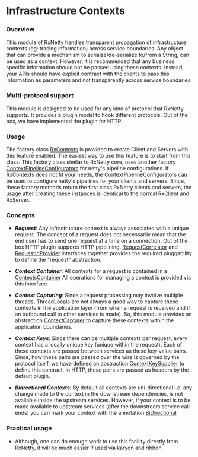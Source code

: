 # Infrastructure Contexts

### Overview

This module of RxNetty handles transparent propagation of infrastructure contexts (eg: tracing information) across
service boundaries. Any object that can provide a mechanism to serialze/de-serialize to/from a String, can be used as
a context. However, it is recommended that any business specific information should not be passed using these contexts.
Instead, your APIs should have explicit contract with the clients to pass this information as parameters and not
transparently across service boundaries.


### Multi-protocol support

This module is designed to be used for any kind of protocol that RxNetty supports. It provides a plugin model to hook
different protocols. Out of the box, we have implemented the plugin for HTTP.

### Usage

The factory class [RxContexts](https://github.com/Netflix/RxNetty/blob/master/rxnetty-contexts/src/main/java/io/reactivex/netty/contexts/RxContexts.java)
is provided to create Client and Servers with this feature enabled. The easiest way to use this feature is to start from
this class. This factory class similar to RxNetty core, uses another factory [ContextPipelineConfigurators](https://github.com/Netflix/RxNetty/blob/master/rxnetty-contexts/src/main/java/io/reactivex/netty/contexts/ContextPipelineConfigurators.java)
for netty's pipeline configurations. If RxContexts does not fit your needs, the ContextPipelineConfigurators can be
 used to configure netty's pipelines for your clients and servers.
 Since, these factory methods return the first class RxNetty clients and servers, the usage after creating these
 instances is identical to the normal RxClient and RxServer.

### Concepts

- _**Request**_: Any infrastructure context is always associated with a unique request. The concept of a request does not
necessarily mean that the end user has to send one request at a time on a connection. Out of the box HTTP plugin supports
HTTP pipelining. [RequestCorrelator](https://github.com/Netflix/RxNetty/blob/master/rxnetty-contexts/src/main/java/io/reactivex/netty/contexts/RequestCorrelator.java)
and [RequestIdProvider](https://github.com/Netflix/RxNetty/blob/master/rxnetty-contexts/src/main/java/io/reactivex/netty/contexts/RequestIdProvider.java)
interfaces together provides the required pluggability to define the "request" abstraction.

- _**Context Container**_: All contexts for a request is contained in a [ContextsContainer](https://github.com/Netflix/RxNetty/blob/master/rxnetty-contexts/src/main/java/io/reactivex/netty/contexts/ContextsContainer.java)
All operations for managing a context is provided via this interface.

- _**Context Capturing**_: Since a request processing may involve multiple threads, ThreadLocals are not always a good
way to capture these contexts in the application layer (from when a request is received and if an outbound call to other
services is made). So, this module provides an abstraction [ContextCapturer](https://github.com/Netflix/RxNetty/blob/master/rxnetty-contexts/src/main/java/io/reactivex/netty/contexts/ContextCapturer.java)
to capture these contexts within the application boundaries.

- _**Context Keys**_: Since there can be multiple contexts per request, every context has a locally unique key (unique
within the request). Each of these contexts are passed between services as these key-value pairs. Since, how these pairs
are passed over the wire is governed by the protocol itself, we have defined an abstraction [ContextKeySupplier](https://github.com/Netflix/RxNetty/blob/master/rxnetty-contexts/src/main/java/io/reactivex/netty/contexts/ContextKeySupplier.java)
to define this contract. In HTTP, these pairs are passed as headers by the default plugin.

- _**Bidrectional Contexts**_: By default all contexts are uni-directional i.e. any change made to the context in the
downstream dependencies, is not available inside the upstream services. However, if your context is to be made available
to upstream services (after the downstream service call ends) you can mark your context with the annotation
[BiDirectional](https://github.com/Netflix/RxNetty/blob/master/rxnetty-contexts/src/main/java/com/netflix/server/context/BiDirectional.java)

### Practical usage

- Although, one can do enough work to use this facility directly from RxNetty, it will be much easier if used via [karyon](https://github.com/Netflix/karyon) and [ribbon](https://github.com/Netflix/ribbon)